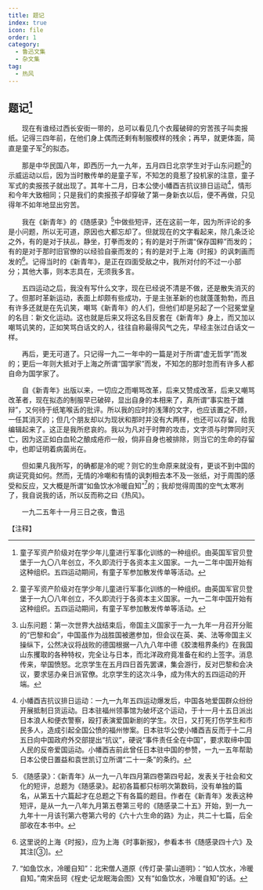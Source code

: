 ```yaml
---
title: 题记
index: true
icon: file
order: 1
category:
  - 鲁迅文集
  - 杂文集
tag:  
  - 热风
---
```


## 题记[^①]

　　现在有谁经过西长安街一带的，总可以看见几个衣履破碎的穷苦孩子叫卖报纸。记得三四年前，在他们身上偶而还剩有制服模样的残余；再早，就更体面，简直是童子军[^①]的拟态。

　　那是中华民国八年，即西历一九一九年，五月四日北京学生对于山东问题[^②]的示威运动以后，因为当时散传单的是童子军，不知怎的竟惹了投机家的注意，童子军式的卖报孩子就出现了。其年十二月，日本公使小幡酉吉抗议排日运动[^③]，情形和今年大致相同；只是我们的卖报孩子却穿破了第一身新衣以后，便不再做，只见得年不如年地显出穷苦。

　　我在《新青年》的《随感录》[^④]中做些短评，还在这前一年，因为所评论的多是小问题，所以无可道，原因也大都忘却了。但就现在的文字看起来，除几条泛论之外，有的是对于扶乩，静坐，打拳而发的；有的是对于所谓“保存国粹”而发的；有的是对于那时旧官僚的以经验自豪而发的；有的是对于上海《时报》的讽刺画而发的[^⑤]。记得当时的《新青年》，是正在四面受敌之中，我所对付的不过一小部分；其他大事，则本志具在，无须我多言。

　　五四运动之后，我没有写什么文字，现在已经说不清是不做，还是散失消灭的了。但那时革新运动，表面上却颇有些成功，于是主张革新的也就蓬蓬勃勃，而且有许多还就是在先讥笑，嘲骂《新青年》的人们，但他们却是另起了一个冠冕堂皇的名目：新文化运动。这也就是后来又将这名目反套在《新青年》身上，而又加以嘲骂讥笑的，正如笑骂白话文的人，往往自称最得风气之先，早经主张过白话文一样。

　　再后，更无可道了。只记得一九二一年中的一篇是对于所谓“虚无哲学”而发的；更后一年则大抵对于上海之所谓“国学家”而发，不知怎的那时忽而有许多人都自命为国学家了。

　　自《新青年》出版以来，一切应之而嘲骂改革，后来又赞成改革，后来又嘲骂改革者，现在拟态的制服早已破碎，显出自身的本相来了，真所谓“事实胜于雄辩”，又何待于纸笔喉舌的批评。所以我的应时的浅薄的文字，也应该置之不顾，一任其消灭的；但几个朋友却以为现状和那时并没有大两样，也还可以存留，给我编辑起来了。这正是我所悲哀的。我以为凡对于时弊的攻击，文字须与时弊同时灭亡，因为这正如白血轮之酿成疮疖一般，倘非自身也被排除，则当它的生命的存留中，也即证明着病菌尚在。

　　但如果凡我所写，的确都是冷的呢？则它的生命原来就没有，更谈不到中国的病证究竟如何。然而，无情的冷嘲和有情的讽刺相去本不及一张纸，对于周围的感受和反应，又大概是所谓“如鱼饮水冷暖自知”[^⑥]的；我却觉得周围的空气太寒冽了，我自说我的话，所以反而称之曰《热风》。

　　一九二五年十一月三日之夜，鲁迅

【注释】

[^①]:童子军资产阶级对在学少年儿童进行军事化训练的一种组织。由英国军官贝登堡于一九〇八年创立，不久即流行于各资本主义国家。一九一二年中国开始有这种组织。五四运动期间，有童子军参加散发传单等活动。

[^②]:山东问题：第一次世界大战结束后，帝国主义国家于一九一九年一月召开分赃的“巴黎和会”，中国虽作为战胜国被邀参加，但会议在英、美、法等帝国主义操纵下，公然决议将战败的德国根据一八九八年中德《胶澳租界条约》在我国山东攫取的各种特权，完全让与日本，而北洋政府竟准备在和约上签字。消息传来，举国愤怒。北京学生在五月四日首先罢课，集会游行，反对巴黎和会决议，要求惩办亲日派官僚。北京学生的这次斗争，成为伟大的五四运动的开端。

[^③]:小幡酉吉抗议排日运动：一九一九年五四运动爆发后，中国各地爱国群众纷纷开展抵制日货运动。日本驻福州领事馆为破坏这个运动，于十一月十五日派出日本浪人和便衣警察，殴打表演爱国新剧的学生。次日，又打死打伤学生和市民多人，造成引起全国公愤的福州惨案。日本驻华公使小幡酉吉反而于十二月五日向中国政府外交部提出“抗议”，硬说“事件责任全在中国”，要求取缔中国人民的反帝爱国运动。小幡酉吉前此曾任日本驻中国的参赞，一九一五年帮助日本公使日置益和袁世凯订立所谓“二十一条”的条约。

[^④]:《随感录》：《新青年》从一九一八年四月第四卷第四号起，发表关于社会和文化的短评，总题为《随感录》。起初各篇都只标明次第数码，没有单独的篇名，从第五十六篇起才在总题之下有各篇的题目。作者在《新青年》发表这种短评，是从一九一八年九月第五卷第三号的《随感录二十五》开始，到一九一九年十一月该刊第六卷第六号的《六十六生命的路》为止，共二十七篇，后全部收在本书中。

[^⑤]:这里说的上海《时报》，应为上海《时事新报》，参看本书《随感录四十六》及其注[③]。

[^⑥]:“如鱼饮水，冷暖自知”：北宋僧人道原《传灯录·蒙山道明》：“如人饮水，冷暖自知。”南宋岳珂《桯史·记龙眠海会图》又有“如鱼饮水，冷暖自知”的话。
